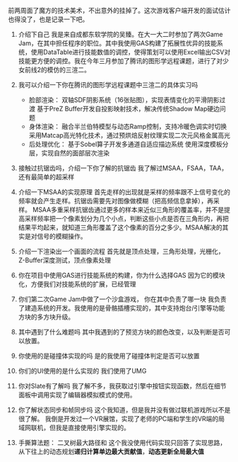 前两周面了魔方的技术美术，不出意外的挂掉了。这次游戏客户端开发的面试估计也得没了，也是记录一下吧。
1. 介绍下自己
	我是来自成都东软学院的吴臻。在大一大二时参加了两次Game Jam，在其中担任程序的职位。其中我使用GAS构建了拓展性优异的技能系统，使用DataTable进行技能数值的调控，使得策划可以使用Excel输出CSV对技能更方便的调控。我在今年三月参加了腾讯的图形学远程课题，进行了对少女前线2的模仿的三渲二。

2. 我可以介绍一下你在腾讯的图形学远程课题中三渲二的具体实习吗
	- 脸部渲染：
		双轴SDF阴影系统（16张贴图），实现表情变化的平滑阴影过渡
		基于PreZ Buffer开发自投影映射技术，解决传统Shadow Map硬边问题
	- 身体渲染：
		融合半兰伯特模型与动态Ramp控制，支持冷暖色调实时切换
		采用Matcap高光特化技术，通过预烘焙反射纹理实现二次元风格金属高光
	- 后处理优化：
		基于Sobel算子开发多通道自适应描边系统
		使用深度模板分层，实现自然的面部层次渲染

3. 接触过抗锯齿吗，介绍一下你了解的抗锯齿
	我了解过MSAA，FSAA，TAA，还有最简单的超采样

4. 介绍一下MSAA的实现原理
	首先走样的出现就是采样的频率跟不上信号变化的频率就会产生走样。抗锯齿需要先对图像做模糊（把高频信息拿掉），再采样。
	MSAA多重采样抗锯齿通过更多的样本来近似三角形的覆盖率，并不是提高采样频率把一个像素划分为几个小点，判断这些小点是否在三角形内，再把结果平均起来，就知道三角形覆盖了这个像素的百分之多少。MSAA解决的其实是对信号的模糊操作。

5. 介绍一下渲染出一个画面的流程
	首先就是顶点处理，三角形处理，光栅化，Z-Buffer深度测试，顶点像素处理

6. 你在项目中使用GAS进行技能系统的构建，你为什么选择GAS
	因为它的模块化，方便我们对技能系统的扩展，已经管理

7. 你们第二次Game Jam中做了一个沙盒游戏， 你在其中负责了哪一块
	我负责了建造系统的开发。我使用的是骨骼插槽实现的，其中支持炮台/引擎等功能方块的多方块升级。

8. 其中遇到了什么难题吗
	其中我遇到的了预览方块的颜色改变，以及判断是否可以放置。

9. 你使用的是碰撞体实现的吗
	是的我使用了碰撞体判定是否可以放置

10. 你们的UI使用的是什么实现的
	我们使用了UMG

11. 你对Slate有了解吗
	我了解不多，我获取过引擎中按钮实现函数，然后在细节面板中调用实现了编辑器模拟模式的使用。

12. 你了解状态同步和帧同步吗
	这个我知道，但是我并没有做过联机游戏所以不是很了解。 我倒是开发过一个VR展馆，实现了老师的PC端和学生的VR端的局域网联机，但我是直接使用引擎实现的。

13. 手撕算法题： 二叉树最大路径和
	这个我没使用代码实现只回答了实现思路，从下往上的动态规划**递归计算单边最大贡献值**，**动态更新全局最大值**
